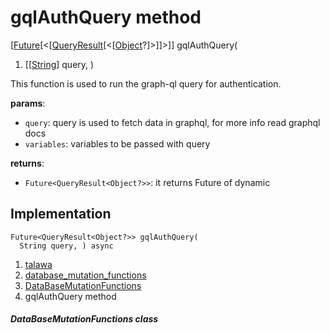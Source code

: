 
<div>

# gqlAuthQuery method

</div>


[[Future](https://api.flutter.dev/flutter/dart-core/Future-class.html)[\<[[QueryResult](https://pub.dev/documentation/graphql/5.2.0-beta.9/graphql/QueryResult-class.html)[\<[[Object](https://api.flutter.dev/flutter/dart-core/Object-class.html)?]\>]]\>]]
gqlAuthQuery(

1.  [[[String](https://api.flutter.dev/flutter/dart-core/String-class.md)]
    query, )



This function is used to run the graph-ql query for authentication.

**params**:

-   `query`: query is used to fetch data in graphql, for more info read
    graphql docs
-   `variables`: variables to be passed with query

**returns**:

-   `Future<QueryResult<Object?>>`: it returns Future of dynamic



## Implementation

``` language-dart
Future<QueryResult<Object?>> gqlAuthQuery(
  String query, ) async 
```







1.  [talawa](../../index.md)
2.  [database_mutation_functions](../../services_database_mutation_functions/)
3.  [DataBaseMutationFunctions](../../services_database_mutation_functions/DataBaseMutationFunctions-class.md)
4.  gqlAuthQuery method

##### DataBaseMutationFunctions class







